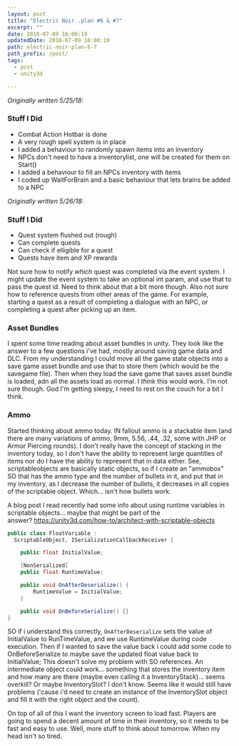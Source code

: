 ```yaml
---
layout: post
title: "Electric Noir .plan #6 & #7"
excerpt: ""
date: 2018-07-09 16:00:19
updatedDate: 2018-07-09 16:00:19
path: electric-noir-plan-6-7
path_prefix: /post/
tags:
  - post
  - unity3d

---
```


*Originally written 5/25/18:*
### Stuff I Did



- Combat Action Hotbar is done
- A very rough spell system is in place
- I added a behaviour to randomly spawn items into an inventory
- NPCs don't need to have a inventorylist, one will be created for them on Start()
- I added a behaviour to fill an NPCs inventory with items
- I coded up WaitForBrain and a basic behaviour that lets brains be added to a NPC


*Originally written 5/26/18:*

### Stuff I Did


- Quest system flushed out (rough)
- Can complete quests
- Can check if elligible for a quest
- Quests have item and XP rewards


Not sure how to notify _which_ quest was completed via the event system. I might update the event system to take an optional int param, and use that to pass the quest id. Need to think about that a bit more though.
Also not sure how to reference quests from other areas of the game. For example, starting a quest as a result of completing a dialogue with an NPC, or completing a quest after picking up an item.





### Asset Bundles

I spent some time reading about asset bundles in unity. They look like the answer to a few questions i've had, mostly around saving game data and DLC. From my understanding I could move all the game state objects into a save game asset bundle and use that to store them (which would be the savegame file). Then when they load the save game that saves asset bundle is loaded, adn all the assets load as normal. I _think_ this would work. I'm not sure though. God I'm getting sleepy, I need to rest on the couch for a bit I think.
### Ammo

Started thinking about ammo today. IN fallout ammo is a stackable item (and there are many variations of ammo, 9mm, 5.56, .44, .32, some with JHP or Armor Piercing rounds). I don't really have the concept of stacking in the inventory today, so I don't have the ability to represent large quantities of items nor do I have the ability to represent that in data either. See, scriptableobjects are basically static objects, so if I create an "ammobox" SO that has the ammo type and the number of bullets in it, and put that in my inventory, as I decrease the number of bullets, it decreases in all copies of the scriptable object. Which... isn't how bullets work.

A blog post I read recently had some info about using runtime variables in scriptable objects... maybe that might be part of the answer? <a href="https://unity3d.com/how-to/architect-with-scriptable-objects">https://unity3d.com/how-to/architect-with-scriptable-objects</a>




```csharp
public class FloatVariable :
  ScriptableObject, ISerializationCallbackReceiver {

    public float InitialValue;

    [NonSerialized]
    public float RuntimeValue;

    public void OnAfterDeserialize() {
        RuntimeValue = InitialValue;
    }

    public void OnBeforeSerialize() {}
}
```




SO if i understand this correctly, `OnAfterDeserialize` sets the value of InitialValue to RunTimeValue, and we use RuntimeValue during code execution. Then if I wanted to save the value back i could add some code to OnBeforeSerialize to maybe save the updated float value back to InitialValue; This doesn't solve my problem with SO references. An intermediate object could work... something that stores the inventory item and how many are there (maybe even calling it a InventoryStack)... seems overkill? Or maybe InventorySlot? I don't know. Seems like it would still have problems ('cause i'd need to create an instance of the InventorySlot object and fill it with the right object and the count).

On top of all of this I want the inventory screen to load fast. Players are going to spend a decent amount of time in their inventory, so it needs to be fast and easy to use.
Well, more stuff to think about tomorrow. When my head isn't so tired.

